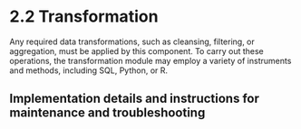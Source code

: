 # 2.2 Transformation

Any required data transformations, such as cleansing, filtering, or aggregation, must be applied by this component. To
carry out these operations, the transformation module may employ a variety of instruments and methods, including SQL,
Python, or R.

## Implementation details and instructions for maintenance and troubleshooting